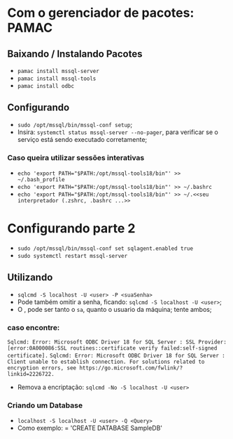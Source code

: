 # Com o gerenciador de pacotes: PAMAC
## Baixando / Instalando Pacotes
- `pamac install mssql-server`
- `pamac install mssql-tools`
- `pamac install odbc`
## Configurando
- `sudo /opt/mssql/bin/mssql-conf setup`;
- Insira: `systemctl status mssql-server --no-pager`, para verificar se o serviço está sendo executado corretamente;
### Caso queira utilizar sessões interativas
- `echo 'export PATH="$PATH:/opt/mssql-tools18/bin"' >> ~/.bash_profile`
- `echo 'export PATH="$PATH:/opt/mssql-tools18/bin"' >> ~/.bashrc`
- `echo 'export PATH="$PATH:/opt/mssql-tools18/bin"' >> ~/.<<seu interpretador (.zshrc, .bashrc ...>>`
# Configurando parte 2
- `sudo /opt/mssql/bin/mssql-conf set sqlagent.enabled true`
- `sudo systemctl restart mssql-server`
## Utilizando
- `sqlcmd -S localhost -U <user> -P <suaSenha>`
- Pode também omitir a senha, ficando: `sqlcmd -S localhost -U <user>`;
- O <user>, pode ser tanto o `sa`, quanto o usuario da máquina; tente ambos;
### caso encontre:
`Sqlcmd: Error: Microsoft ODBC Driver 18 for SQL Server : SSL Provider: [error:0A000086:SSL routines::certificate verify failed:self-signed certificate].`
`Sqlcmd: Error: Microsoft ODBC Driver 18 for SQL Server : Client unable to establish connection. For solutions related to encryption errors, see https://go.microsoft.com/fwlink/?linkid=2226722.`
- Remova a encriptação: `sqlcmd -No -S localhost -U <user>`
### Criando um Database
- `localhost -S localhost -U <user> -Q <Query>`
- Como exemplo: <Query> = 'CREATE DATABASE SampleDB'
